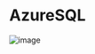# AzureSQL
![image](https://github.com/Bhuvnesh-Rana/Spring-Boot-AzureSQL/assets/168338773/ca3df0d3-4832-4b99-abbc-2a98bf728290)
